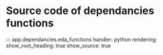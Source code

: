 # Source code of dependancies functions

::: app.dependancies.eda_functions
    handler: python
    rendering:
      show_root_heading: true
      show_source: true

